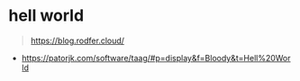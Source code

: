 # hell world
> https://blog.rodfer.cloud/
- https://patorjk.com/software/taag/#p=display&f=Bloody&t=Hell%20World
